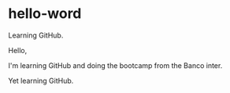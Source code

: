 # hello-word
Learning GitHub.

Hello,

I'm learning GitHub and doing the bootcamp from the Banco inter.

Yet learning GitHub.
